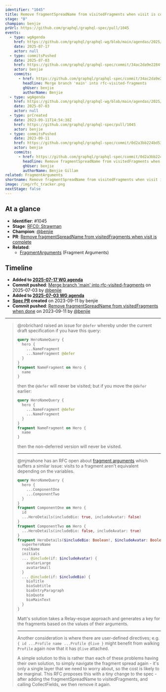 ```yaml
---
identifier: "1045"
title: Remove fragmentSpreadName from visitedFragments when visit is complete
stage: "0"
champion: benjie
prUrl: https://github.com/graphql/graphql-spec/pull/1045
events:
  - type: wgAgenda
    href: https://github.com/graphql/graphql-wg/blob/main/agendas/2025/07-Jul/17-wg-secondary-eu.md
    date: 2025-07-17
    actor: null
  - type: commitsPushed
    date: 2025-07-03
    href: https://github.com/graphql/graphql-spec/commit/34ac2da9e2284f4a81249d9c4b9417ddcb6c9167
    actor: benjie
    commits:
      - href: https://github.com/graphql/graphql-spec/commit/34ac2da9e2284f4a81249d9c4b9417ddcb6c9167
        headline: Merge branch 'main' into rfc-visited-fragments
        ghUser: benjie
        authorName: Benjie
  - type: wgAgenda
    href: https://github.com/graphql/graphql-wg/blob/main/agendas/2025/07-Jul/03-wg-primary.md
    date: 2025-07-03
    actor: null
  - type: prCreated
    date: 2023-09-11T14:54:38Z
    href: https://github.com/graphql/graphql-spec/pull/1045
    actor: benjie
  - type: commitsPushed
    date: 2023-09-11
    href: https://github.com/graphql/graphql-spec/commit/0d2a3bb224bd5304c62535194ed922d7d03e759a
    actor: benjie
    commits:
      - href: https://github.com/graphql/graphql-spec/commit/0d2a3bb224bd5304c62535194ed922d7d03e759a
        headline: Remove fragmentSpreadName from visitedFragments when done
        ghUser: benjie
        authorName: Benjie Gillam
related: FragmentArguments
shortname: Remove fragmentSpreadName from visitedFragments when visit is complete
image: /img/rfc_tracker.png
nextStage: false
---
```


## At a glance

- **Identifier**: #1045
- **Stage**: [RFC0: Strawman](https://github.com/graphql/graphql-spec/blob/main/CONTRIBUTING.md#stage-0-strawman)
- **Champion**: [@benjie](https://github.com/benjie)
- **PR**: [Remove fragmentSpreadName from visitedFragments when visit is complete](https://github.com/graphql/graphql-spec/pull/1045)
- **Related**:
  - [FragmentArguments](/rfcs/FragmentArguments "Fragment Arguments / RFC0") (Fragment Arguments)

<!-- BEGIN_CUSTOM_TEXT -->



<!-- END_CUSTOM_TEXT -->

## Timeline

- **Added to [2025-07-17 WG agenda](https://github.com/graphql/graphql-wg/blob/main/agendas/2025/07-Jul/17-wg-secondary-eu.md)**
- **Commit pushed**: [Merge branch 'main' into rfc-visited-fragments](https://github.com/graphql/graphql-spec/commit/34ac2da9e2284f4a81249d9c4b9417ddcb6c9167) on 2025-07-03 by [@benjie](https://github.com/benjie)
- **Added to [2025-07-03 WG agenda](https://github.com/graphql/graphql-wg/blob/main/agendas/2025/07-Jul/03-wg-primary.md)**
- **[Spec PR](https://github.com/graphql/graphql-spec/pull/1045) created** on 2023-09-11 by benjie
- **Commit pushed**: [Remove fragmentSpreadName from visitedFragments when done](https://github.com/graphql/graphql-spec/commit/0d2a3bb224bd5304c62535194ed922d7d03e759a) on 2023-09-11 by [@benjie](https://github.com/benjie)

<!-- VERBATIM -->

---

> @robrichard raised an issue for `@defer` whereby under the current draft specification if you have this query:
> 
> ```graphql
> query HeroNameQuery {
>   hero {
>     ...NameFragment
>     ...NameFragment @defer
>   }
> }
> fragment NameFragment on Hero {
>   name
> }
> ```
> 
> then the `@defer` will never be visited; but if you move the `@defer` earlier:
> 
> ```graphql
> query HeroNameQuery {
>   hero {
>     ...NameFragment @defer
>     ...NameFragment
>   }
> }
> fragment NameFragment on Hero {
>   name
> }
> ```
> 
> then the non-deferred version will never be visited.
> 
> ---
> 
> @mjmahone has an RFC open about [fragment arguments](https://github.com/graphql/graphql-wg/blob/main/rfcs/FragmentArguments.md) which suffers a similar issue: visits to a fragment aren't equivalent depending on the variables.
> 
> ```graphql
> query HeroNameQuery {
>   hero {
>     ...ComponentOne
>     ...ComponentTwo
>   }
> }
> fragment ComponentOne on Hero {
>   id
>   ...HeroDetails(includeBio: true, includeAvatar: false)
> }
> fragment ComponentTwo on Hero {
>   ...HeroDetails(includeBio: false, includeAvatar: true)
> }
> fragment HeroDetails($includeBio: Boolean!, $includeAvatar: Boolean!) on Hero {
>   superheroName
>   realName
>   initials
>   ... @include(if: $includeAvatar) {
>     avatarLarge 
>     avatarSmall
>   }
>   ... @include(if: $includeBio) {
>     bioTitle
>     bioSubtitle
>     bioEntryParagraph
>     bioQuote
>     bioMainText
>   }
> }
> ```
> 
> Matt's solution takes a Relay-esque approach and generates a key for the fragments based on the values of their arguments.
> 
> ---
> 
> Another consideration is where there are user-defined directives; e.g. `{ id ...Profile name ...Profile @live }` might benefit from walking `Profile` again now that it has `@live` attached.
> 
> A simple solution to this is rather than each of these problems having their own solution, to simply navigate the fragment spread again - it's only a single layer that we need to worry about, so the cost is likely to be marginal. This RFC proposes this with a tiny change to the spec - after adding the fragmentSpreadName to visitedFragments, and calling CollectFields, we then remove it again.
